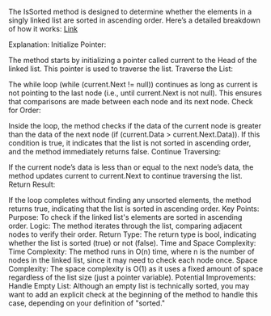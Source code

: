 ﻿The IsSorted method is designed to determine whether the elements in a singly linked list are sorted in ascending order. Here’s a detailed breakdown of how it works:
[Link]()

Explanation:
Initialize Pointer:

The method starts by initializing a pointer called current to the Head of the linked list. This pointer is used to traverse the list.
Traverse the List:

The while loop (while (current.Next != null)) continues as long as current is not pointing to the last node (i.e., until current.Next is not null). This ensures that comparisons are made between each node and its next node.
Check for Order:

Inside the loop, the method checks if the data of the current node is greater than the data of the next node (if (current.Data > current.Next.Data)). If this condition is true, it indicates that the list is not sorted in ascending order, and the method immediately returns false.
Continue Traversing:

If the current node’s data is less than or equal to the next node’s data, the method updates current to current.Next to continue traversing the list.
Return Result:

If the loop completes without finding any unsorted elements, the method returns true, indicating that the list is sorted in ascending order.
Key Points:
Purpose: To check if the linked list's elements are sorted in ascending order.
Logic:
The method iterates through the list, comparing adjacent nodes to verify their order.
Return Type: The return type is bool, indicating whether the list is sorted (true) or not (false).
Time and Space Complexity:
Time Complexity: The method runs in O(n) time, where n is the number of nodes in the linked list, since it may need to check each node once.
Space Complexity: The space complexity is O(1) as it uses a fixed amount of space regardless of the list size (just a pointer variable).
Potential Improvements:
Handle Empty List: Although an empty list is technically sorted, you may want to add an explicit check at the beginning of the method to handle this case, depending on your definition of "sorted."